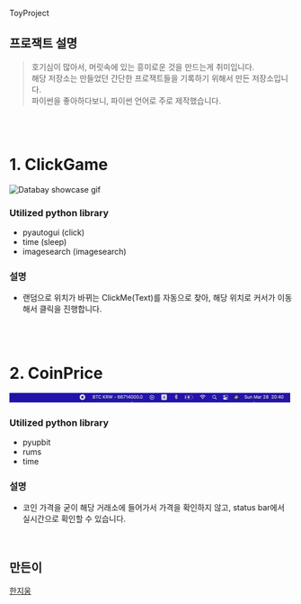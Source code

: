 ToyProject

## 프로잭트 설명 
> 호기심이 많아서, 머릿속에 있는 흥미로운 것을 만드는게 취미입니다.<br>
> 해당 저장소는 만들었던 간단한 프로잭트들을 기록하기 위해서 만든 저장소입니다. <br>
> 파이썬을 좋아하다보니, 파이썬 언어로 주로 제작했습니다.

<br><br>

# 1. ClickGame
<img src="https://github.com/hanjiung/ToyProject/blob/main/clickGame/TestImage/automaticClick.gif" alt="Databay showcase gif" title="Databay showcase gif" width="500"/>


### Utilized python library
-  pyautogui (click)
-  time (sleep)
-  imagesearch (imagesearch)

### 설명
- 랜덤으로 위치가 바뀌는 ClickMe(Text)를 자동으로 찾아, 해당 위치로 커서가 이동해서 클릭을 진행합니다.


<br><br>
# 2. CoinPrice

<img src="https://github.com/hanjiung/ToyProject/blob/main/CoinPrice/CoinPrice.gif" alt="Databay showcase gif" title="Databay showcase gif" width="500"/>


### Utilized python library
- pyupbit
- rums
- time

### 설명
- 코인 가격을 굳이 해당 거래소에 들어가서 가격을 확인하지 않고, status bar에서 실시간으로 확인할 수 있습니다. 

<br>

## 만든이

[한지웅](https://hanjiung.github.io/career)
